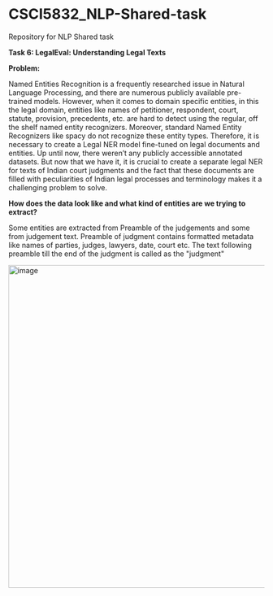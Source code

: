 # CSCI5832_NLP-Shared-task
Repository for NLP Shared task

**Task 6: LegalEval: Understanding Legal Texts**


**Problem:**

Named Entities Recognition is a frequently researched issue in Natural Language Processing, and there are numerous publicly available pre-trained models. However, when it comes to domain specific entities, in this the legal domain, entities like names of petitioner, respondent, court, statute, provision, precedents, etc. are hard to detect using the regular, off the shelf named entity recognizers. Moreover, standard Named Entity Recognizers like spacy do not recognize these entity types. Therefore, it is necessary to create a Legal NER model fine-tuned on legal documents and entities. Up until now, there weren’t any publicly accessible annotated datasets. But now that we have it, it is crucial to create a separate legal NER for texts of Indian court judgments and the fact that these documents are filled with peculiarities of Indian legal processes and terminology makes it a challenging problem to solve.


**How does the data look like and what kind of entities are we trying to extract?**

Some entities are extracted from Preamble of the judgements and some from judgement text. Preamble of judgment contains formatted metadata like names of parties, judges, lawyers, date, court etc. The text following preamble till the end of the judgment is called as the "judgment"

<img width="635" alt="image" src="https://user-images.githubusercontent.com/81216987/207222475-f5d05f6f-788d-4a39-873e-bff6d5c137e2.png">
